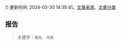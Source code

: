 :alarm_clock: 更新时间: 2024-03-30 14:35:41。[文章来源](/README.md)、[文章分类](/TAGS.md)

## 报告


> 关键字：`报告`、`月报`



